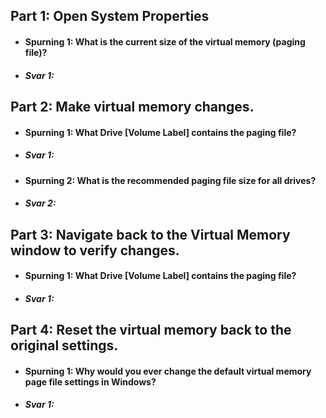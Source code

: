 ## Part 1: Open System Properties  
* #### Spurning 1: What is the current size of the virtual memory (paging file)?  
* ##### Svar 1:  
## Part 2: Make virtual memory changes.  
* #### Spurning 1: What Drive [Volume Label] contains the paging file?  
* ##### Svar 1:  
* #### Spurning 2: What is the recommended paging file size for all drives?  
* ##### Svar 2:  
## Part 3: Navigate back to the Virtual Memory window to verify changes.  
* #### Spurning 1: What Drive [Volume Label] contains the paging file?  
* ##### Svar 1:  
## Part 4: Reset the virtual memory back to the original settings.  
* #### Spurning 1: Why would you ever change the default virtual memory page file settings in Windows?  
* ##### Svar 1:  
